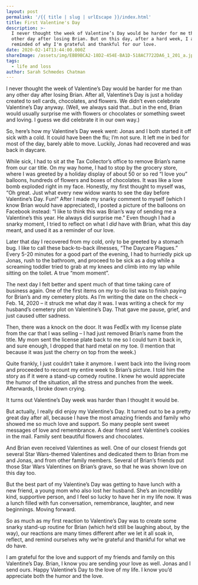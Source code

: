 ```yaml
---
layout: post
permalink: '/{{ title | slug | urlEscape }}/index.html'
title: First Valentine's Day
description: >-
  I never thought the week of Valentine’s Day would be harder for me than any
  other day after losing Brian. But on this day, after a hard week, I am
  reminded of why I'm grateful and thankful for our love. 
date: 2020-02-14T13:44:00.000Z
shareImage: /assets/img/EBB9BCA2-18D2-454E-BA1D-518AC7722DA6_1_201_a.jpeg
tags:
  - life and loss
author: Sarah Schmedes Chatman
---
```

I never thought the week of Valentine’s Day would be harder for me than any other day after losing Brian. After all, Valentine’s Day is just a holiday created to sell cards, chocolates, and flowers. We didn’t even celebrate Valentine’s Day anyway. (Well, we always said that…but in the end, Brian would usually surprise me with flowers or chocolates or something sweet and loving. I guess we did celebrate it in our own way.)



So, here’s how my Valentine’s Day week went: Jonas and I both started it off sick with a cold. It could have been the flu; I’m not sure. It left me in bed for most of the day, barely able to move. Luckily, Jonas had recovered and was back in daycare.



While sick, I had to sit at the Tax Collector’s office to remove Brian’s name from our car title. On my way home, I had to stop by the grocery store, where I was greeted by a holiday display of about 50 or so red “I love you” balloons, hundreds of flowers and boxes of chocolates. It was like a love bomb exploded right in my face. Honestly, my first thought to myself was, “Oh great. Just what every new widow wants to see the day before Valentine’s Day. Fun!” After I made my snarky comment to myself (which I know Brian would have appreciated), I posted a picture of the balloons on Facebook instead: “I like to think this was Brian’s way of sending me a Valentine’s this year. He always did surprise me.” Even though I had a snarky moment, I tried to reflect on what I *did* have with Brian, what this day meant, and used it as a reminder of our love.



Later that day I recovered from my cold, only to be greeted by a stomach bug. I like to call these back-to-back illnesses, “The Daycare Plagues.” Every 5-20 minutes for a good part of the evening, I had to hurriedly pick up Jonas, rush to the bathroom, and proceed to be sick as a dog while a screaming toddler tried to grab at my knees and climb into my lap while sitting on the toilet. A true “mom moment”.



The next day I felt better and spent much of that time taking care of business again. One of the first items on my to-do list was to finish paying for Brian’s and my cemetery plots. As I’m writing the date on the check – Feb. 14, 2020 – it struck me what day it was. I was writing a check for my husband’s cemetery plot on Valentine’s Day. That gave me pause, grief, and just caused utter sadness.



Then, there was a knock on the door. It was FedEx with my license plate from the car that I was selling – I had just removed Brian’s name from the title. My mom sent the license plate back to me so I could turn it back in, and sure enough, I dropped that hard metal on my toe. (I mention that because it was just the cherry on top from the week.)



Quite frankly, I just couldn’t take it anymore. I went back into the living room and proceeded to recount my entire week to Brian’s picture. I told him the story as if it were a stand-up comedy routine. I knew he would appreciate the humor of the situation, all the stress and punches from the week. Afterwards, I broke down crying.



It turns out Valentine’s Day week was harder than I thought it would be.



But actually, I really did enjoy my Valentine’s Day. It turned out to be a pretty great day after all, because I have the most amazing friends and family who showed me so much love and support. So many people sent sweet messages of love and remembrance. A dear friend sent Valentine’s cookies in the mail. Family sent beautiful flowers and chocolates.



And Brian even received Valentines as well. One of our closest friends got several Star Wars-themed Valentines and dedicated them to Brian from me and Jonas, and from other family members. Several of Brian’s friends put those Star Wars Valentines on Brian’s grave, so that he was shown love on this day too.



But the best part of my Valentine’s Day was getting to have lunch with a new friend, a young mom who also lost her husband. She’s an incredibly kind, supportive person, and I feel so lucky to have her in my life now. It was a lunch filled with fun conversation, remembrance, laughter, and new beginnings. Moving forward.



So as much as my first reaction to Valentine’s Day was to create some snarky stand-up routine for Brian (which he’d still be laughing about, by the way), our reactions are many times different after we let it all soak in, reflect, and remind ourselves why we’re grateful and thankful for what we do have.



I am grateful for the love and support of my friends and family on this Valentine’s Day. Brian, I know you are sending your love as well. Jonas and I send ours. Happy Valentine’s Day to the love of my life. I know you’d appreciate both the humor and the love.
